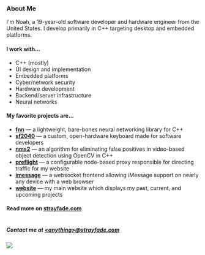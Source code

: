 ### About Me

I'm Noah, a 19-year-old software developer and hardware engineer from the United States. I develop primarily in C++ targeting desktop and embedded platforms.

#### I work with...
 - C++ (mostly)
 - UI design and implementation
 - Embedded platforms
 - Cyber/network security
 - Hardware development</li>
 - Backend/server infrastructure
 - Neural networks


#### My favorite projects are...
 - [**fnn**](https://github.com/strayfade/fnn) — a lightweight, bare-bones neural networking library for C++
 - [**sf2040**](https://github.com/strayfade/sf2040) — a custom, open-hardware keyboard made for software developers
 - [**nms2**](https://github.com/strayfade/nms2) — an algorithm for eliminating false positives in video-based object detection using OpenCV in C++
 - [**preflight**](https://github.com/strayfade/preflight) — a configurable node-based proxy responsible for directing traffic for my website
 - [**imessage**](https://github.com/strayfade/imessage) — a websocket frontend allowing iMessage support on nearly any device with a web browser
 - [**website**](https://github.com/strayfade/website) — my main website which displays my past, current, and upcoming projects

#### Read more on [strayfade.com](https://strayfade.com)

#

##### Contact me at **[\<anything\>@strayfade.com](mailto:admin@strayfade.com)**

<img src="https://komarev.com/ghpvc/?username=strayfade&label=Visits&style=flat">

